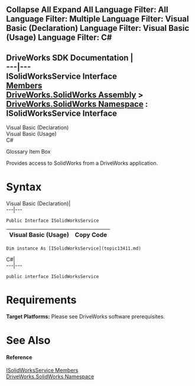 Collapse All Expand All Language Filter: All  Language Filter: Multiple  Language Filter: Visual Basic (Declaration) Language Filter: Visual Basic (Usage) Language Filter: C#  
---  
DriveWorks SDK Documentation  |   
---|---  
ISolidWorksService Interface   
[Members](topic13412.md)   
[DriveWorks.SolidWorks Assembly](topic13342.md) > [DriveWorks.SolidWorks Namespace](topic13345.md) : ISolidWorksService Interface  
---  
  
Visual Basic (Declaration)    
Visual Basic (Usage)    
C# 

Glossary Item Box

Provides access to SolidWorks from a DriveWorks application. 

# Syntax

Visual Basic (Declaration)|   
---|---  
      
    
    Public Interface ISolidWorksService   
  
Visual Basic (Usage)| Copy Code  
---|---  
      
    
    Dim instance As [ISolidWorksService](topic13411.md)  
  
C#|   
---|---  
      
    
    public interface ISolidWorksService   
  
# Requirements

**Target Platforms:** Please see DriveWorks software prerequisites.

# See Also

#### Reference

[ISolidWorksService Members](topic13412.md)   
[DriveWorks.SolidWorks Namespace](topic13345.md)


